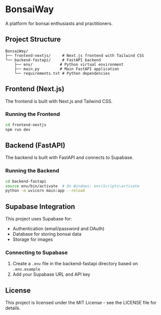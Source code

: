 # BonsaiWay

A platform for bonsai enthusiasts and practitioners.

## Project Structure

```
BonsaiWay/
├── frontend-nextjs/     # Next.js frontend with Tailwind CSS
└── backend-fastapi/     # FastAPI backend
    ├── env/            # Python virtual environment
    ├── main.py         # Main FastAPI application
    └── requirements.txt # Python dependencies
```

## Frontend (Next.js)

The frontend is built with Next.js and Tailwind CSS.

### Running the Frontend

```bash
cd frontend-nextjs
npm run dev
```

## Backend (FastAPI)

The backend is built with FastAPI and connects to Supabase.

### Running the Backend

```bash
cd backend-fastapi
source env/bin/activate  # On Windows: env\Scripts\activate
python -m uvicorn main:app --reload
```

## Supabase Integration

This project uses Supabase for:
- Authentication (email/password and OAuth)
- Database for storing bonsai data
- Storage for images

### Connecting to Supabase

1. Create a `.env` file in the backend-fastapi directory based on `.env.example`
2. Add your Supabase URL and API key

## License

This project is licensed under the MIT License - see the LICENSE file for details.
